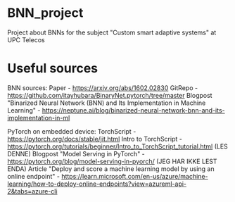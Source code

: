 # BNN_project
Project about BNNs for the subject "Custom smart adaptive systems" at UPC Telecos

# Useful sources
BNN sources:
Paper - https://arxiv.org/abs/1602.02830
GitRepo - https://github.com/itayhubara/BinaryNet.pytorch/tree/master
Blogpost "Binarized Neural Network (BNN) and Its Implementation in Machine Learning" - https://neptune.ai/blog/binarized-neural-network-bnn-and-its-implementation-in-ml

PyTorch on embedded device:
TorchScript - https://pytorch.org/docs/stable/jit.html
Intro to TorchScript - https://pytorch.org/tutorials/beginner/Intro_to_TorchScript_tutorial.html
(LES DENNE) Blogpost "Model Serving in PyTorch" - https://pytorch.org/blog/model-serving-in-pyorch/
(JEG HAR IKKE LEST ENDA) Article "Deploy and score a machine learning model by using an online endpoint" - https://learn.microsoft.com/en-us/azure/machine-learning/how-to-deploy-online-endpoints?view=azureml-api-2&tabs=azure-cli
